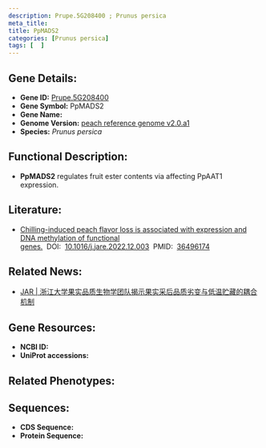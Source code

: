 ```yaml
---
description: Prupe.5G208400 ; Prunus persica
meta_title:
title: PpMADS2
categories: [Prunus persica]
tags: [  ]
---
```


## Gene Details:
- **Gene ID:**	[Prupe.5G208400]()
- **Gene Symbol:** PpMADS2
- **Gene Name:** 
- **Genome Version:** [peach reference genome v2.0.a1]()
- **Species:** *Prunus persica*

## Functional Description:
   - **PpMADS2** regulates fruit ester contents via affecting PpAAT1 expression.

## Literature:
   - [Chilling-induced peach flavor loss is associated with expression and DNA methylation of functional genes.]( https://www.sciencedirect.com/science/article/pii/S2090123222002697?via%3Dihub)&nbsp;&nbsp;DOI:&nbsp;&nbsp;[10.1016/j.jare.2022.12.003](https://www.sciencedirect.com/science/article/pii/S2090123222002697?via%3Dihub)&nbsp;&nbsp;PMID:&nbsp;&nbsp;[36496174](https://pubmed.ncbi.nlm.nih.gov/36496174/)

## Related News:
   - [JAR | 浙江大学果实品质生物学团队揭示果实采后品质劣变与低温贮藏的耦合机制](https://mp.weixin.qq.com/s?__biz=Mzg3MDEwNDEyMg==&mid=2247542726&idx=3&sn=473b191370691e37d84a8d9cd92586d1&chksm=ce908a93f9e70385c3506fdc779f8fe08ebb9ef3212c0af5ea031f1a742e555f97fd814c3c4c&scene=27#wechat_redirect)

## Gene Resources:
- **NCBI ID:** [](https://www.ncbi.nlm.nih.gov/gene/?term=)
- **UniProt accessions:** [](https://www.uniprot.org/uniprotkb//entry)

## Related Phenotypes:


## Sequences:
- **CDS Sequence:**
- **Protein Sequence:**
